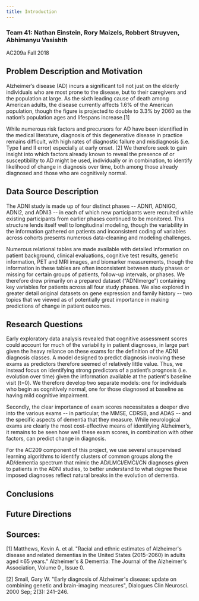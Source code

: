 ```yaml
---
title: Introduction
---
```


### Team 41: Nathan Einstein, Rory Maizels, Robbert Struyven, Abhimanyu Vasishth
AC209a Fall 2018        

## Problem Description and Motivation

Alzheimer’s disease (AD) incurs a significant toll not just on the elderly individuals who are most prone to the disease, but to their caregivers and the population at large. As the sixth leading cause of death among American adults, the disease currently affects 1.6% of the American population, though the figure is projected to double to 3.3% by 2060 as the nation’s population ages and lifespans increase.[1]

While numerous risk factors and precursors for AD have been identified in the medical literature, diagnosis of this degenerative disease in practice remains difficult, with high rates of diagnostic failure and misdiagnosis (i.e. Type I and II error) especially at early onset. [2] We therefore seek to gain insight into which factors already known to reveal the presence of or susceptibility to AD might be used, individually or in combination, to identify likelihood of change in diagnosis over time, both among those already diagnosed and those who are cognitively normal.

## Data Source Description

The ADNI study is made up of four distinct phases -- ADNI1, ADNIGO, ADNI2, and ADNI3 -- in each of which new participants were recruited while existing participants from earlier phases continued to be monitored. This structure lends itself well to longitudinal modeling, though the variability in the information gathered on patients and inconsistent coding of variables across cohorts presents numerous data-cleaning and modeling challenges.

Numerous relational tables are made available with detailed information on patient background, clinical evaluations, cognitive test results, genetic information, PET and MRI images, and biomarker measurements, though the information in these tables are often inconsistent between study phases or missing for certain groups of patients, follow-up intervals, or phases. We therefore drew primarily on a prepared dataset (“ADNImerge”) containing key variables for patients across all four study phases. We also explored in greater detail original datasets on gene expression and family history -- two topics that we viewed as of potentially great importance in making predictions of change in patient outcomes.

## Research Questions

Early exploratory data analysis revealed that cognitive assessment scores could account for much of the variability in patient diagnoses, in large part given the heavy reliance on these exams for the definition of the ADNI diagnosis classes. A model designed to predict diagnosis involving these exams as predictors therefore seemed of relatively little value. Thus, we instead focus on identifying strong predictors of a patient’s prognosis (i.e. evolution over time) given the information available at the patient's baseline visit (t=0). We therefore develop two separate models: one for individuals who begin as cognitively normal, one for those diagnosed at baseline as having mild cognitive impairment.

Secondly, the clear importance of exam scores necessitates a deeper dive into the various exams -- in particular, the MMSE, CDRSB, and ADAS -- and the specific aspects of dementia that they measure. While neurological exams are clearly the most cost-effective means of identifying Alzheimer’s, it remains to be seen how well these exam scores, in combination with other factors, can predict change in diagnosis.

For the AC209 component of this project, we use several unsupervised learning algorithms to identify clusters of common groups along the AD/dementia spectrum that mimic the AD/LMCI/EMCI/CN diagnoses given to patients in the ADNI studies, to better understand to what degree these imposed diagnoses reflect natural breaks in the evolution of dementia.

## Conclusions



## Future Directions






## Sources:

[1] Matthews, Kevin A. et al. "Racial and ethnic estimates of Alzheimer's disease and related dementias in the United States (2015–2060) in adults aged ≥65 years." Alzheimer's & Dementia: The Journal of the Alzheimer's Association, Volume 0 , Issue 0.

[2] Small, Gary W. "Early diagnosis of Alzheimer's disease: update on combining genetic and brain-imaging measures", Dialogues Clin Neurosci. 2000 Sep; 2(3): 241–246.
